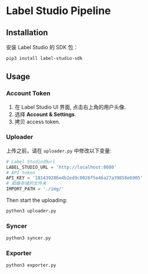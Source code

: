 # Label Studio Pipeline

## Installation

安装 Label Studio 的 SDK 包：

```bash
pip3 install label-studio-sdk
```

## Usage

### Account Token

1. 在 Label Studio UI 界面, 点击右上角的用户头像.
2. 选择 **Account & Settings**.
3. 拷贝 access token.

### Uploader

上传之前，请在 `uploader.py` 中修改以下变量:

```python
# Label Studio的url
LABEL_STUDIO_URL = 'http://localhost:8080'
# API token
API_KEY = '181439286e4b2ed9c0026f5e46a27a39858e6905'
# 图像存储的文件夹
IMPORT_PATH = './img/'
```

Then start the uploading:

```bash
python3 uploader.py
```

### Syncer

```bash
python3 syncer.py
```

### Exporter

```bash
python3 exporter.py
```
